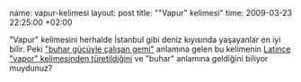 name: vapur-kelimesi
layout: post
title: "\"Vapur\" kelimesi"
time: 2009-03-23 22:25:00 +02:00

"Vapur" kelimesini herhalde İstanbul gibi deniz kıyısında yaşayanlar en iyi bilir. Peki <a href="http://www.tdk.gov.tr/TR/SozBul.aspx?F6E10F8892433CFFAAF6AA849816B2EF4376734BED947CDE&Kelime=vapur">"buhar gücüyle çalışan gemi"</a> anlamına gelen bu kelimenin <a href="http://en.wiktionary.org/wiki/vapor">Latince "vapor" kelimesinden türetildiğini</a> ve "buhar" anlamına geldiğini biliyor muydunuz?
